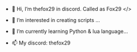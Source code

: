 - 👋 Hi, I’m thefox29 in discord. Called as Fox29 </>
- 👀 I’m interested in creating scripts ...
- 🌱 I’m currently learning Python & lua language...

- 📫 My discord: thefox29


<!---
Thanks for reading! My name is not thefox29, because it's my main github's name. I just do with this acc public ones.
--->
